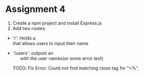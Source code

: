 # Assignment 4

1. Create a npm project and install Express.js
2. Add two routes:

- '/': Holds a <form> that allows users to input their name
- '/users': outputs an <ul>with the user names(or some error text)

TODO: Fix Error: Could not find matching close tag for "<%".
